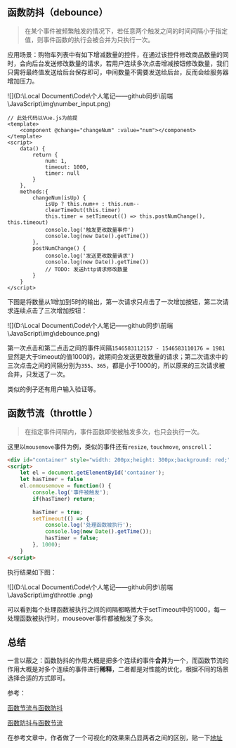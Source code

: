 ## 函数防抖（debounce）

> 在某个事件被频繁触发的情况下，若任意两个触发之间的时间间隔小于指定值，则事件函数的执行会被合并为只执行一次。

应用场景：购物车列表中有如下增减数量的控件，在通过该控件修改商品数量的同时，会向后台发送修改数量的请求，若用户连续多次点击增减按钮修改数量，我们只需将最终值发送给后台保存即可，中间数量不需要发送给后台，反而会给服务器增加压力。

![](D:\Local Document\Code\个人笔记——github同步\前端\JavaScript\img\number_input.png)

```vue
// 此处代码以Vue.js为前提
<template>
	<component @change="changeNum" :value="num"></component>
</template>
<script>
    data() {
        return {
            num: 1,
            timeout: 1000,
            timer: null
        }
    },
    methods:{
        changeNum(isUp) {
            isUp ? this.num++ : this.num--
            clearTimeOut(this.timer)
            this.timer = setTimeout(() => this.postNumChange(), this.timeout)
            console.log('触发更改数量事件')
            console.log(new Date().getTime())
        },
		postNumChange() {
            console.log('发送更改数量请求')
      		console.log(new Date().getTime())
			// TODO: 发送http请求修改数量
        }
    }
</script>
```

下图是将数量从1增加到5时的输出，第一次请求只点击了一次增加按钮，第二次请求连续点击了三次增加按钮：

![](D:\Local Document\Code\个人笔记——github同步\前端\JavaScript\img\debounce.png)

第一次点击和第二点击之间的事件间隔`1546583112157 - 1546583110176 = 1981 `显然是大于timeout的值1000的，故期间会发送更改数量的请求；第二次请求中的三次点击之间的间隔分别为`355`、`365`，都是小于1000的，所以原来的三次请求被合并，只发送了一次。

类似的例子还有用户输入验证等。



## 函数节流（throttle ）

> 在指定事件间隔内，事件函数即使被触发多次，也只会执行一次。

这里以`mousemove`事件为例，类似的事件还有`resize`, `touchmove`, `onscroll`：

```html
<div id="container" style="width: 200px;height: 300px;background: red;"></div>
<script>
	let el = document.getElementById('container');
    let hasTimer = false
    el.onmousemove = function() {
        console.log('事件被触发');
        if(hasTimer) return;
        
        hasTimer = true;
        setTimeout(() => {
            console.log('处理函数被执行');
            console.log(new Date().getTime());
            hasTimer = false;
        }, 1000);
    }
</script>
```

执行结果如下图：

![](D:\Local Document\Code\个人笔记——github同步\前端\JavaScript\img\throttle .png)

可以看到每个处理函数被执行之间的间隔都略微大于setTimeout中的1000，每一处理函数被执行时，mouseover事件都被触发了多次。



## 总结

一言以蔽之：函数防抖的作用大概是把多个连续的事件**合并**为一个，而函数节流的作用大概是对多个连续的事件进行**稀释**，二者都是对性能的优化，根据不同的场景选择合适的方式即可。



参考：

[函数节流与函数防抖](https://juejin.im/entry/58c0379e44d9040068dc952f)

[函数防抖与函数节流](https://zhuanlan.zhihu.com/p/38313717)

在参考文章中，作者做了一个可视化的效果来凸显两者之间的区别，贴一下[地址](http://demo.nimius.net/debounce_throttle/)